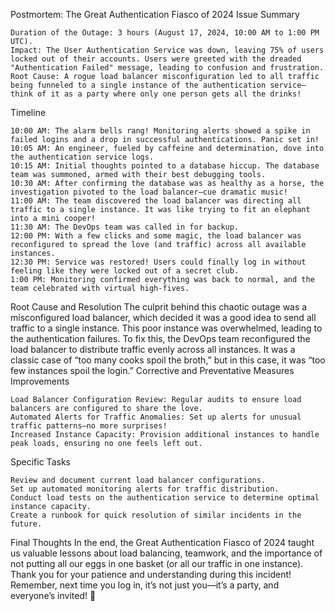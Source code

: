 Postmortem: The Great Authentication Fiasco of 2024
Issue Summary

    Duration of the Outage: 3 hours (August 17, 2024, 10:00 AM to 1:00 PM UTC).
    Impact: The User Authentication Service was down, leaving 75% of users locked out of their accounts. Users were greeted with the dreaded "Authentication Failed" message, leading to confusion and frustration.
    Root Cause: A rogue load balancer misconfiguration led to all traffic being funneled to a single instance of the authentication service—think of it as a party where only one person gets all the drinks!

Timeline

    10:00 AM: The alarm bells rang! Monitoring alerts showed a spike in failed logins and a drop in successful authentications. Panic set in!
    10:05 AM: An engineer, fueled by caffeine and determination, dove into the authentication service logs.
    10:15 AM: Initial thoughts pointed to a database hiccup. The database team was summoned, armed with their best debugging tools.
    10:30 AM: After confirming the database was as healthy as a horse, the investigation pivoted to the load balancer—cue dramatic music!
    11:00 AM: The team discovered the load balancer was directing all traffic to a single instance. It was like trying to fit an elephant into a mini cooper!
    11:30 AM: The DevOps team was called in for backup.
    12:00 PM: With a few clicks and some magic, the load balancer was reconfigured to spread the love (and traffic) across all available instances.
    12:30 PM: Service was restored! Users could finally log in without feeling like they were locked out of a secret club.
    1:00 PM: Monitoring confirmed everything was back to normal, and the team celebrated with virtual high-fives.

Root Cause and Resolution
The culprit behind this chaotic outage was a misconfigured load balancer, which decided it was a good idea to send all traffic to a single instance. This poor instance was overwhelmed, leading to the authentication failures. To fix this, the DevOps team reconfigured the load balancer to distribute traffic evenly across all instances. It was a classic case of “too many cooks spoil the broth,” but in this case, it was “too few instances spoil the login.”
Corrective and Preventative Measures
Improvements

    Load Balancer Configuration Review: Regular audits to ensure load balancers are configured to share the love.
    Automated Alerts for Traffic Anomalies: Set up alerts for unusual traffic patterns—no more surprises!
    Increased Instance Capacity: Provision additional instances to handle peak loads, ensuring no one feels left out.

Specific Tasks

    Review and document current load balancer configurations.
    Set up automated monitoring alerts for traffic distribution.
    Conduct load tests on the authentication service to determine optimal instance capacity.
    Create a runbook for quick resolution of similar incidents in the future.

Final Thoughts
In the end, the Great Authentication Fiasco of 2024 taught us valuable lessons about load balancing, teamwork, and the importance of not putting all our eggs in one basket (or all our traffic in one instance). Thank you for your patience and understanding during this incident! Remember, next time you log in, it’s not just you—it’s a party, and everyone’s invited! 🎉
